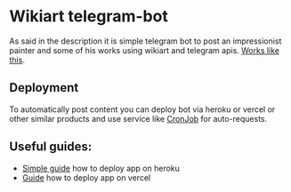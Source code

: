 # Wikiart telegram-bot
As said in the description it is simple telegram bot to post an impressionist painter and some of his works using wikiart and telegram apis. [Works like this](https://t.me/impressionism_twice_a_day).
## Deployment
To automatically post content you can deploy bot via heroku or vercel or other similar products and use service like [CronJob](https://cron-job.org/en/) for auto-requests.

## Useful guides:
- [Simple guide](https://www.youtube.com/watch?v=x8hVoalU0MA) how to deploy app on heroku
- [Guide](https://dev.to/andrewbaisden/how-to-deploy-a-python-flask-app-to-vercel-2o5k)  how to deploy app on vercel
